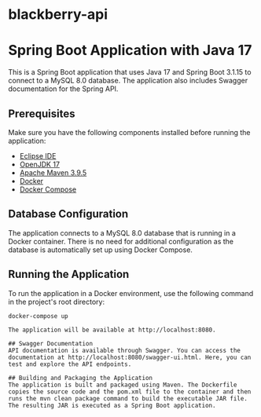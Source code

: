# blackberry-api

# Spring Boot Application with Java 17

This is a Spring Boot application that uses Java 17 and Spring Boot 3.1.15 to connect to a MySQL 8.0 database. The application also includes Swagger documentation for the Spring API.

## Prerequisites

Make sure you have the following components installed before running the application:

- [Eclipse IDE](https://www.eclipse.org/downloads/)
- [OpenJDK 17](https://adoptium.net/?variant=openjdk17&jvmVariant=hotspot)
- [Apache Maven 3.9.5](https://maven.apache.org/download.cgi)
- [Docker](https://docs.docker.com/get-docker/)
- [Docker Compose](https://docs.docker.com/compose/install/)

## Database Configuration

The application connects to a MySQL 8.0 database that is running in a Docker container. There is no need for additional configuration as the database is automatically set up using Docker Compose.

## Running the Application

To run the application in a Docker environment, use the following command in the project's root directory:

```shell
docker-compose up

The application will be available at http://localhost:8080.

## Swagger Documentation
API documentation is available through Swagger. You can access the documentation at http://localhost:8080/swagger-ui.html. Here, you can test and explore the API endpoints.

## Building and Packaging the Application
The application is built and packaged using Maven. The Dockerfile copies the source code and the pom.xml file to the container and then runs the mvn clean package command to build the executable JAR file. The resulting JAR is executed as a Spring Boot application.